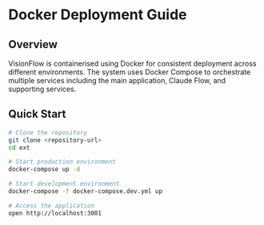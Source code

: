 # Docker Deployment Guide

## Overview

VisionFlow is containerised using Docker for consistent deployment across different environments. The system uses Docker Compose to orchestrate multiple services including the main application, Claude Flow, and supporting services.

## Quick Start

```bash
# Clone the repository
git clone <repository-url>
cd ext

# Start production environment
docker-compose up -d

# Start development environment
docker-compose -f docker-compose.dev.yml up

# Access the application
open http://localhost:3001
```